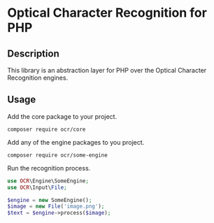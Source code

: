 # Optical Character Recognition for PHP

## Description
This library is an abstraction layer for PHP over the Optical Character Recognition engines.

## Usage
Add the core package to your project.
~~~
composer require ocr/core
~~~

Add any of the engine packages to you project.
~~~
composer require ocr/some-engine
~~~

Run the recognition process.
~~~php
use OCR\Engine\SomeEngine;
use OCR\Input\File;

$engine = new SomeEngine();
$image = new File('image.png');
$text = $engine->process($image);
~~~
